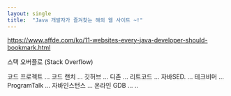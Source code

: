 ```yaml
---
layout: single
title:  "Java 개발자가 즐겨찾는 해외 웹 사이트 ~!"
---
```


https://www.affde.com/ko/11-websites-every-java-developer-should-bookmark.html

스택 오버플로 (Stack Overflow)

코드 프로젝트 ...
코드 랜치 ...
깃허브 ...
디존 ...
리트코드 ...
자바SED. ...
테크비머 …
ProgramTalk …
자바인스턴스 …
온라인 GDB …
..
